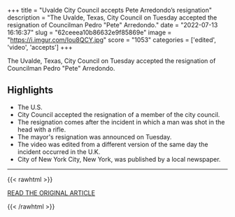 +++
title = "Uvalde City Council accepts Pete Arredondo’s resignation"
description = "The Uvalde, Texas, City Council on Tuesday accepted the resignation of Councilman Pedro \"Pete\" Arredondo."
date = "2022-07-13 16:16:37"
slug = "62ceeea10b86632e9f85869e"
image = "https://i.imgur.com/Iou8QCY.jpg"
score = "1053"
categories = ['edited', 'video', 'accepts']
+++

The Uvalde, Texas, City Council on Tuesday accepted the resignation of Councilman Pedro \"Pete\" Arredondo.

## Highlights

- The U.S.
- City Council accepted the resignation of a member of the city council.
- The resignation comes after the incident in which a man was shot in the head with a rifle.
- The mayor's resignation was announced on Tuesday.
- The video was edited from a different version of the same day the incident occurred in the U.K.
- City of New York City, New York, was published by a local newspaper.

---

{{< rawhtml >}}
  <p class="article-category">
    <a target="_blank" href="https://www.cnn.com/2022/07/12/us/uvalde-city-council-arredondo-resignation/index.html">READ THE ORIGINAL ARTICLE</a>
  </p>
{{< /rawhtml >}}
